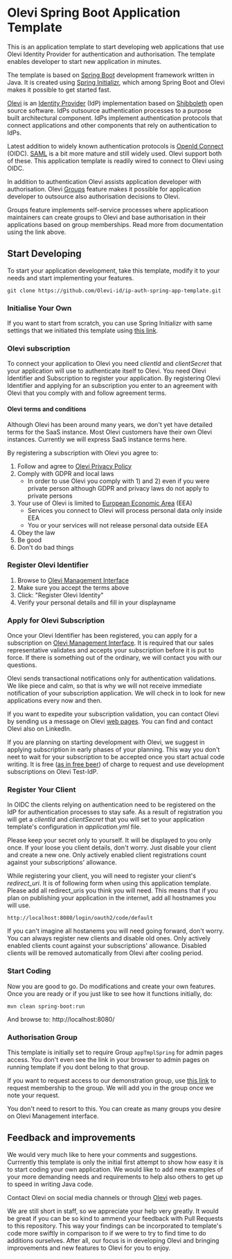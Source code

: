 Olevi Spring Boot Application Template
======================================

This is an application template to start developing web applications that use Olevi Identity Provider for authentication and authorisation. The template enables developer to start new application in minutes.

The template is based on [Spring Boot](https://spring.io/projects/spring-boot) development framework written in Java. It is created using [Spring Initializr](https://start.spring.io/), which among Spring Boot and Olevi makes it possible to get started fast.

[Olevi](https://www.olevi.fi) is an [Identity Provider](https://en.wikipedia.org/wiki/Identity_provider) (IdP) implementation based on [Shibboleth](https://www.shibboleth.net) open source software. IdPs outsource authentication processes to a purpose built architectural component. IdPs implement authentication protocols that connect applications and other components that rely on authentication to IdPs.

Latest addition to widely known authentication protocols is [OpenId Connect](https://openid.net/developers/specs/) (OIDC). [SAML](http://saml.xml.org/saml-specifications) is a bit more mature and still widely used. Olevi support both of these. This application template is readily wired to connect to Olevi using OIDC.

In addition to authentication Olevi assists application developer with authorisation. Olevi [Groups](https://doc.olevi.fi/pages/h-mgmForms/0-management-interface/#olevi-groups) feature makes it possible for application developer to outsource also authorisation decisions to Olevi.

Groups feature implements self-service processes where applicatioon maintainers can create groups to Olevi and base authorisation in their applications based on group memberships. Read more from documentation using the link above.

## Start Developing

To start your application development, take this template, modify it to your needs and start implementing your features.

    git clone https://github.com/Olevi-id/ip-auth-spring-app-template.git

### Initialise Your Own

If you want to start from scratch, you can use Spring Initializr with same settings that we initiated this template using [this link](https://start.spring.io/#!type=maven-project&language=java&platformVersion=3.1.5&packaging=jar&jvmVersion=17&groupId=fi.olevi.am&artifactId=spring-app-template&name=spring-app-template&description=Spring%20Boot%20Application%20Template%20for%20Olevi%20Integration&packageName=fi.olevi.am.spring-app-template&dependencies=devtools,lombok,web,thymeleaf,security,oauth2-client).

### Olevi subscription

To connect your application to Olevi you need _clientId_ and _clientSecret_ that your application will use to authenticate itself to Olevi. You need Olevi Identifier and Subscription to register your application. By registering Olevi Identifier and applying for an subscription you enter to an agreement with Olevi that you comply with and follow agreement terms.

#### Olevi terms and conditions

Although Olevi has been around many years, we don't yet have detailed terms for the SaaS instance. Most Olevi customers have their own Olevi instances. Currently we will express SaaS instance terms here.

By registering a subscription with Olevi you agree to:

1. Follow and agree to [Olevi Privacy Policy](https://www.olevi.fi/tietosuoja.html)
2. Comply with GDPR and local laws
    * In order to use Olevi you comply with 1) and 2) even if you were private person although GDPR and privacy laws do not apply to private persons
3. Your use of Olevi is limited to [European Economic Area](https://en.wikipedia.org/wiki/European_Economic_Area) (EEA)
    * Services you connect to Olevi will process personal data only inside EEA
    * You or your services will not release personal data outside EEA
4. Obey the law
5. Be good
6. Don't do bad things

### Register Olevi Identifier

1. Browse to [Olevi Management Interface](https://test-idp.olevi.fi/mgmforms/?lang=en)
2. Make sure you accept the terms above
3. Click: "Register Olevi Identity"
4. Verify your personal details and fill in your displayname

### Apply for Olevi Subscription

Once your Olevi Identifier has been registered, you can apply for a subscription on [Olevi Management Interface](https://test-idp.olevi.fi/mgmforms/?lang=en). It is required that our sales representative validates and accepts your subscription before it is put to force. If there is something out of the ordinary, we will contact you with our questions.

Olevi sends transactional notifications only for authentication validations. We like piece and calm, so that is why we will not receive immediate notification of your subscription application. We will check in to look for new applications every now and then.

If you want to expedite your subscription validation, you can contact Olevi by sending us a message on Olevi [web pages](https://www.olevi.fi). You can find and contact Olevi also on LinkedIn.

If you are planning on starting development with Olevi, we suggest in applying subscription in early phases of your planning. This way you don't neet to wait for your subscription to be accepted once you start actual code writing. It is free ([as in free beer](https://opensource.stackexchange.com/questions/620/what-is-the-difference-between-free-as-in-beer-and-free-as-in-speech)) of charge to request and use development subscriptions on Olevi Test-IdP.

### Register Your Client

In OIDC the clients relying on authentication need to be registered on the IdP for authentication processes to stay safe. As a result of registration you will get a _clientId_ and _clientSecret_ that you will set to your application template's configuration in _application.yml_ file.

Please keep your secret only to yourself. It will be displayed to you only once. If your loose you client details, don't worry. Just disable your client and create a new one. Only actively enabled client registrations count against your subscriptions' allowance.

While registering your client, you will need to register your client's _redirect_uri_. It is of following form when using this application template. Please add all redirect_uris you think you will need. This means that if you plan on publishing your application in the internet, add all hostnames you will use.

    http://localhost:8080/login/oauth2/code/default

If you can't imagine all hostanems you will need going forward, don't worry. You can always register new clients and disable old ones. Only actively enabled clients count against your subscriptions' allowance. Disabled clients will be removed automatically from Olevi after cooling period.

### Start Coding

Now you are good to go. Do modifications and create your own features. Once you are ready or if you just like to see how it functions initially, do:

    mvn clean spring-boot:run

And browse to: http://localhost:8080/

### Authorisation Group

This template is initially set to require Group `appTmplSpring` for admin pages access. You don't even see the link in your browser to admin pages on running template if you dont belong to that group.

If you want to request access to our demonstration group, use [this link](https://test-idp.olevi.fi/mgmforms/ctrl/groups/groupAccessRequest/appTmplSpring) to request membership to the group. We will add you in the group once we note your request.

You don't need to resort to this. You can create as many groups you desire on Olevi Management interface.

## Feedback and improvements

We would very much like to here your comments and suggestions. Currrently this template is only the initial first attempt to show how easy it is to start coding your own application. We would like to add new examples of your more demanding needs and requirements to help also others to get up to speed in writing Java code.

Contact Olevi on social media channels or through [Olevi](https://www.olevi.fi) web pages.

We are still short in staff, so we appreciate your help very greatly. It would be great if you can be so kind to ammend your feedback with Pull Requests to this repository. This way your findings can be incorporated to template's code more swiftly in comparison to if we were to try to find time to do additions ourselves. After all, our focus is in developing Olevi and bringing improvements and new features to Olevi for you to enjoy.